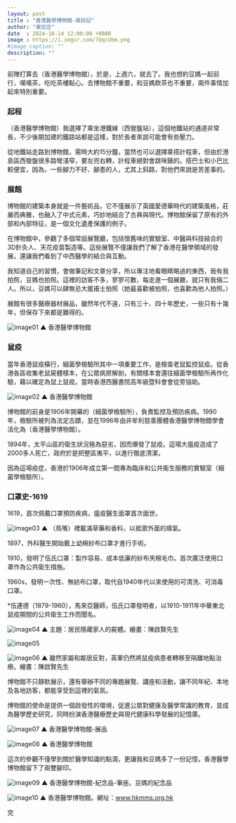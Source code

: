```yaml
---
layout: post
title : "香港醫學博物館-尋訪記"
author: "東加豆"
date  : 2024-10-14 12:00:00 +0800
image : https://i.imgur.com/7dqcUbm.png
#image_caption: ""
description: ""
---
```


前陣打算去（香港醫學博物館），於是，上週六，就去了。我也想約豆媽一起前行，嘆嘆茶，吃吃茶樓點心。去博物館不重要，和豆媽飲茶也不重要，兩件事情加起來特別重要。

<!--more-->

### 起程

（香港醫學博物館）我選擇了乘坐港鐵線（西營盤站），這個地鐵站的通道非常長，不少後期加建的鐵路站都是這樣，對於長者來說可能會有些壓力。

從地鐵站走路到博物館，需時大約15分鐘，當然也可以選擇乘搭計程車，但由於港島區西營盤很多路彎淺窄，要左兜右轉，計程車絕對會跳咪錶的。搭巴士和小巴比較便宜，因為，一些腳力不好、腳患的人，尤其上斜路，對他們來說是苦差事的。


### 展館

博物館的建築本身就是一件藝術品，它不僅展示了英國愛德華時代的建築風格，莊嚴而典雅，也融入了中式元素，巧妙地結合了古典與現代。博物館保留了原有的外部和內部特征，是一個文化遺產保護的例子。

在博物館中，參觀了多個常設展覽廳，包括懷舊味的實驗室、中醫與科技結合的3D針灸人、天花疫苗製造等。這些展覽不僅讓我們了解了香港在醫學領域的發展，還讓我們看到了中西醫學的結合與互動。

我知道自己的習慣，會做筆記和文章分享，所以專注地看眼睛略過的東西，我有我拍照，豆媽也拍照。這裡的訪客不多，寥寥可數，每走進一個展廳，就只有我倆二人。所以，豆媽可以肆無忌大擺甫士拍照（她最喜歡被拍照，也喜歡為他人拍照。）

展館有很多醫療器材展品，雖然年代不遠，只有三十、四十年歷史，一些只有十幾年，但保存下來都是難得的。

![image01](https://i.imgur.com/s7x2Lfl.png)
▲ 香港醫學博物館


### 鼠疫

當年香港鼠疫橫行，細菌學檢驗所其中一項重要工作，是檢查老鼠監控鼠疫。從香港各區收集老鼠屍體樣本，在公眾病房解剖，有關樣本會還往細菌學檢驗所再作化驗，藉以確定為鼠上鼠疫。當時香港西醫書院高年級暨科會會從旁協助。

![image02](https://i.imgur.com/ldmMWBe.png)
▲ 香港醫學博物館

博物館的前身是1906年開幕的（細菌學檢驗所），負責監控及預防疾病。1990年，檢驗所被列為法定古蹟，並在1996年由非牟利慈善團體香港醫學博物館學會活化為（香港醫學博物館）。

1894年，太平山區的衛生狀況極為惡劣，因而爆發了鼠疫。這場大瘟疫造成了2000多人死亡，政府於是把整區夷平，以進行徹底清潔。

因為這場疫症，香港於1906年成立第一間專為臨床和公共衞生服務的實驗室（細菌學檢驗所）。


### 口罩史-1619

1619，首次佩戴口罩預防疾病，瘟疫醫生面罩首次面世。

![image03](https://i.imgur.com/NZg2J0H.png)
▲ （鳥嘴）裡載滿草藥和香料，以抵禦外面的瘴氣。

1897，外科醫生開始戴上幼棉紗布口罩才進行手術。

1910，發明了伍氏口罩：製作容易、成本低廉的紗布夾棉毛巾。首次廣泛使用口罩作為公共衛生措施。

1960s，發明一次性、無紡布口罩，取代自1940年代以來使用的可清洗、可消毒口罩。

*伍連德（1879-1960），馬來亞醫師，伍氏口罩發明者，以1910-1911年中華東北鼠疫期間的公共衛生工作而聞名。

![image04](https://i.imgur.com/tqK6AGV.png)
▲ 主題：居民隱藏家人的屍體。繪畫：陳啟賢先生

![image05](https://i.imgur.com/4HvTb4Z.png)

![image06](https://i.imgur.com/KRpffrZ.png)
▲ 雖然家屬和鄰居反對，英軍仍然將鼠疫病患者轉移至隔離地點治療。繪畫：陳啟賢先生

博物館不只靜默展示，還有舉辦不同的專題展覽、講座和活動，讓不同年紀、本地及各地訪客，都能享受到這裡的氣氛。

博物館的使命是提供一個啟發性的環境，促進公眾對健康及醫學常識的教育，並成為醫學歷史研究，同時扮演香港醫療歷史與現代健康科學發展的記憶庫。

![image07](https://i.imgur.com/SKgvsMK.png)
▲ 香港醫學博物館-展品

![image08](https://i.imgur.com/rNtULLt.png)
▲ 香港醫學博物館

這次的參觀不僅學到關於醫學知識的點滴，更讓我和豆媽多了一份記憶，香港醫學博物館留下了兩雙腳印。

![image09](https://i.imgur.com/pjp8iZb.png)
▲ 香港醫學博物館-紀念品-筆座。豆媽的紀念品

![image10](https://i.imgur.com/yR4HWck.png)
▲ 香港醫學博物館。網址：www.hkmms.org.hk

完

<!--END-->